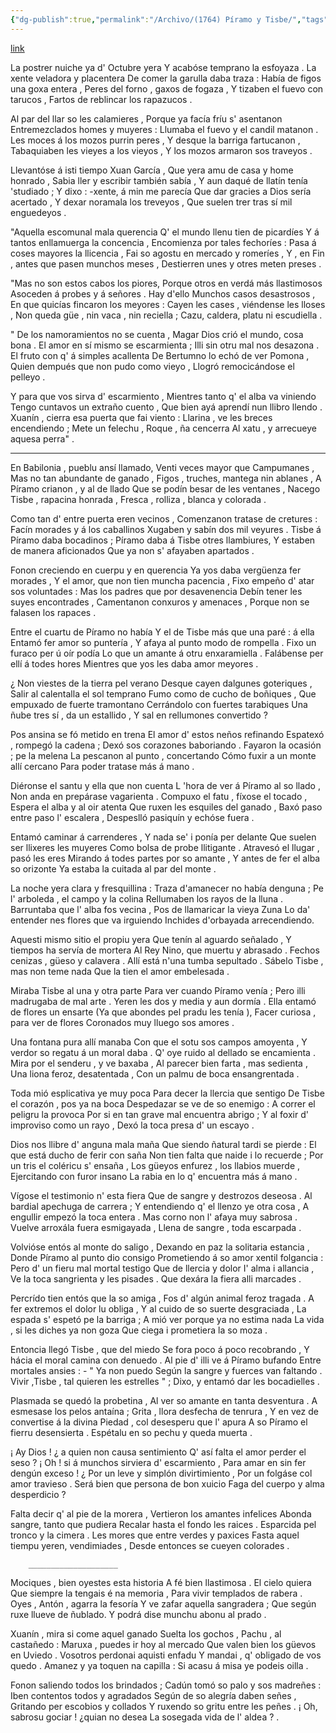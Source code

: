 ```yaml
---
{"dg-publish":true,"permalink":"/Archivo/(1764) Píramo y Tisbe/","tags":["#Siglo_17","central","Benito_de_la_Uxa","escrito","Carreño","poema"]}
---
```


[link](https://asturies.com/cavedaynava/Piramo.txt)

La postrer nuiche ya d' Octubre yera
Y acabóse temprano la esfoyaza .
La xente veladora y placentera
De comer la garulla daba traza :
Había de figos una goxa entera ,
Peres del forno , gaxos de fogaza ,
Y tizaben el fuevo con tarucos , 
Fartos de reblincar los rapazucos .

 Al par del llar so les calamieres , 
Porque ya facía fríu s' asentanon
Entremezclados homes y muyeres :
Llumaba el fuevo y el candil matanon .
Les moces á los mozos purrin peres ,
Y desque la barriga fartucanon ,
Tabaquiaben les vieyes a los vieyos ,
Y los mozos armaron sos traveyos .

 Llevantóse á isti tiempo Xuan García ,
Que yera amu de casa y home honrado ,
Sabia ller y escribir también sabía ,
Y aun daqué de llatín tenía 'studiado ;
Y dixo : -xente,  á min me parecía 
Que dar gracies a Dios sería acertado ,
Y dexar noramala los treveyos ,
Que suelen trer tras sí mil enguedeyos .

  "Aquella escomunal mala querencia
Q' el mundo llenu tien de picardíes
Y á tantos enllamuerga la concencia ,
Encomienza por tales fechoríes :
Pasa á coses mayores la llicencia , 
Fai so agostu en mercado y romeríes ,
 Y , en Fin , antes que pasen munchos meses , 
Destierren unes y otres meten preses .

 "Mas no son estos cabos los piores,
Porque otros en verdá más llastimosos 
Asoceden á probes y á señores .
Hay d'ello Munchos casos desastrosos ,
En que quicías fincaron los meyores :
Cayen les cases , viéndense les lloses ,
Non queda güe , nin vaca , nin reciella ;
Cazu, caldera, platu ni escudiella .

 " De los namoramientos no se cuenta , 
Magar Dios crió el mundo, cosa bona . 
El amor en sí mismo se escarmienta ; 
Illi sin otru mal nos desazona .
El fruto con q' á simples acallenta
De Bertumno lo echó de ver Pomona ,
Quien dempués que non pudo como vieyo ,
Llogró remocicándose el pelleyo .
	
 Y para que vos sirva d' escarmiento ,
Mientres tanto q' el alba va viniendo 
Tengo cuntavos un extraño cuento , 
Que bien ayá aprendí nun llibro llendo .
Xuanín , cierra esa puerta que fai viento :
Llarina , ve les breces encendiendo ;
Mete un felechu , Roque , ña cencerra
Al xatu , y arrecueye aquesa perra" .

_____________________


 En Babilonia , pueblu ansí llamado,
Venti veces mayor que Campumanes ,
Mas no tan abundante de ganado , 
Figos , truches, mantega nin ablanes ,
A Píramo crianon , y al de llado
Que se podín besar de les ventanes , 
Nacego Tisbe , rapacina honrada ,
Fresca , rolliza , blanca y colorada .


 Como tan d' entre puerta eren vecinos ,
Comenzanon tratase de cretures :
Facín morades y á los caballinos 
Xugaben y sabín dos mil veyures .
Tisbe á Píramo daba bocadinos ;
Píramo daba á Tisbe otres llambiures,
Y estaben de manera aficionados 
Que ya non s' afayaben apartados .


 Fonon creciendo en cuerpu y en querencia
Ya yos daba vergüenza fer morades ,
Y el amor, que non tien muncha pacencia ,
Fixo empeño d' atar sos voluntades :
Mas los padres que por desavenencia
Debín tener les suyes encontrades ,
Camentanon conxuros y amenaces ,
Porque non se falasen los rapaces .

 Entre el cuartu de Píramo no había
Y el de Tisbe más que una paré : á ella
Entamó fer amor so puntería ,
Y afaya al punto modo de rompella .
Fixo un furaco per ú oír podía 
Lo que un amante á otru enxaramiella .
Falábense per ellí á todes hores
Mientres que yos les daba amor meyores .

 ¿ Non  viestes de la tierra pel verano
Desque cayen dalgunes goteriques , 
Salir al calentalla el sol temprano
Fumo como de cucho de boñiques ,
Que empuxado de fuerte tramontano
Cerrándolo con fuertes tarabiques
Una ñube tres sí , da un estallido ,
Y sal en rellumones convertido ?

 Pos ansina se fó metido en trena 
El amor d' estos neños refinando
Espatexó , rompegó la cadena ;
Dexó sos corazones baboriando .
Fayaron la ocasión ; pe la melena
La pescanon al punto , concertando
Cómo fuxir a un monte allí cercano
Para poder tratase más á mano .

 Diéronse el santu y ella que non cuenta
L 'hora de ver á Píramo al so llado ,
Non anda en prepárase vagarienta . 
Compuxo el fatu , fíxose el tocado ,
Espera el alba  y al oir atenta
Que ruxen les esquiles del ganado ,
Baxó paso entre paso l' escalera ,
Despeslló pasiquín y echóse fuera .

 Entamó caminar á carrenderes ,
Y nada se' i ponía per delante
Que suelen ser llixeres les muyeres
Como bolsa de probe llitigante .
Atravesó el llugar , pasó les eres
Mirando á todes partes por so amante ,
Y antes de fer el alba so orizonte
Ya estaba la cuitada al par del monte .
	
 La noche yera clara y fresquillina :
Traza d'amanecer no había denguna ;
Pe l' arboleda , el campo y la colina
Rellumaben los rayos de la lluna . 
Barruntaba que l' alba fos vecina ,
Pos de llamaricar la vieya Zuna
Lo da' entender nes flores que va irguiendo
Inchides d'orbayada arrecendiendo.

 Aquesti mismo sitio el propiu yera
Que tenín al aguardo señalado ,
Y tiempos ha servía de mortera 
Al Rey Nino, que muertu y abrasado .
Fechos cenizas , güeso y calavera .
Allí está n'una tumba sepultado .
Sábelo Tisbe , mas non teme nada
Que la tien el amor embelesada .

 Miraba Tisbe al una y otra parte
Para ver cuando Píramo venía ;
Pero illi madrugaba de mal arte .
Yeren les dos y media y aun dormía .
Ella entamó de flores un ensarte
(Ya que abondes pel pradu les tenía ),
Facer curiosa , para ver de flores
Coronados muy lluego sos amores .

 Una fontana pura allí manaba
Con que el sotu sos campos amoyenta ,
Y verdor so regatu á un moral daba .
Q' oye ruido al dellado se encamienta .
Mira por el senderu , y ve baxaba ,
Al parecer bien farta , mas sedienta ,
Una liona feroz, desatentada ,
Con un palmu de boca ensangrentada .
	
 Toda mió esplicativa ye muy poca
Para decer la llercia que sentigo
De Tisbe el corazón , pos ya na boca
Despedazar se ve de so enemigo :
A correr el peligru la provoca
Por si en tan grave mal encuentra abrigo ;
Y al foxir d' improviso como un rayo ,
Dexó la toca presa d' un escayo .

 Dios nos llibre d' anguna mala maña
Que siendo ñatural tardi se pierde :
El que está ducho de ferir con saña 
Non tien falta que naide i lo recuerde ; 
Por un tris el coléricu s' ensaña ,
Los güeyos enfurez , los llabios muerde ,
Ejercitando con furor insano
La rabia en lo q' encuentra más á mano .

 Vígose el testimonio n' esta fiera
Que de sangre y destrozos deseosa . 
Al bardial apechuga de carrera ; 
Y entendiendo q' el llenzo ye otra cosa ,
A engullir empezó la toca entera .
Mas corno non l' afaya muy sabrosa .
Vuelve arroxála fuera esmigayada ,
Llena de sangre , toda escarpada .

 Volvióse entós al monte do saligo ,
Dexando en paz la solitaria estancia ,
Donde Píramo al punto dio consigo
Prometiendo á so amor xentil folgancia :
Pero d' un fieru mal mortal testigo 
Que de llercia y dolor I' alma i allancia ,
Ve la toca sangrienta y les pisades .
Que dexára la fiera alli marcades .

 Percrído tien entós que la so amiga ,
Fos d' algún animal feroz tragada .
A fer extremos el dolor lu obliga ,
Y al cuido de so suerte desgraciada ,
La espada s' espetó pe la barriga ;
A mió ver porque ya no estima nada
La vida , si les diches ya non goza
Que ciega i prometiera la so moza .

 Entoncia llegó Tisbe , que del miedo
Se fora poco á poco recobrando ,
Y hácia el moral camina con denuedo .
Al pie d' illi ve á Píramo bufando
Entre mortales ansies : - " Ya non puedo
Según la sangre y fuerces van faltando .
Vivir ,Tisbe , tal quieren les estrelles " ;
Dixo, y entamó dar les bocadielles .

 Plasmada se quedó la probetina ,
Al ver so amante en tanta desventura .
A esmesase los pelos antaína ;
Grita , llora desfecha de tenrura ,
Y en vez de convertise á la divina
Piedad , col desesperu que l' apura
 A so Píramo el fierru desensierta .
Espétalu en so pechu y queda muerta .

 ¡ Ay Dios ! ¿ a quien non causa sentimiento
Q'  así falta el amor perder el seso ?
¡ Oh ! si á munchos sirviera d' escarmiento ,
Para amar en sin fer dengún exceso !
¿ Por un leve y simplón divirtimiento ,
Por un folgáse col amor travieso .
Será bien que persona de bon xuicio
Faga del cuerpo y alma desperdicio ?

 Falta decir q' al pie de la morera ,
Vertieron los amantes infelices
Abonda sangre, tanto que pudiera
Recalar hasta el fondo les raices .
Esparcida pel tronco y la cimera .
Les mores que entre verdes y paxices
Fasta aquel tiempu yeren, vendimiades ,
Desde entonces se cueyen colorades .

		____________________


 Mociques , bien oyestes esta historia
A fé bien llastimosa . El cielo quiera
Que siempre la tengais é na memoria ,
Para vivir templados de rabera .
Oyes , Antón , agarra la fesoría
Y ve zafar aquella sangradera ;
Que según ruxe llueve de ñublado.
Y podrá dise munchu abonu al prado .

 Xuanín , mira si come aquel ganado
Suelta los gochos , Pachu , al castañedo :
Maruxa , puedes ir hoy al mercado
Que valen bien los güevos en Uviedo .
Vosotros perdonai aquisti enfadu
Y mandai , q' obligado de vos quedo .
Amanez y ya toquen na capilla :
Si acasu á misa ye podeis oilla .

 Fonon saliendo todos los brindados ;
Cadún tomó so palo y sos madreñes : 
Iben contentos todos y agradados 
Según de so alegría daben señes ,
Gritando per escobios y collados
Y ruxendo so gritu entre les peñes .
¡ Oh, sabrosu gociar ! ¿quian no desea 
La sosegada vida de l' aldea ? .